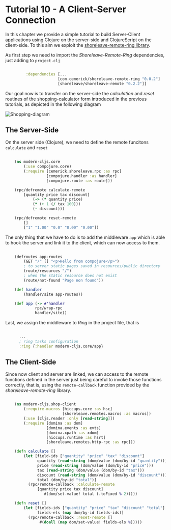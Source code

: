 # Tutorial 10 - A Client-Server Connection

In this chapter we provide a simple tutorial to build Server-Client
applications using Clojure on the server-side and ClojureScript on the
client-side. To this aim we exploit the
[shoreleave-remote-ring library][1].

As first step we need to import the *Shoreleave-Remote-Ring*
dependencies, just adding to `project.clj` 

```Clojure

	     :dependencies [...
	      	           [com.cemerick/shoreleave-remote-ring "0.0.2"]
	                   [shoreleave/shoreleave-remote "0.2.2"]]
```

Our goal now is to transfer on the server-side the *calculation* and
*reset* routines of the shopping-calculator form introduced in the
previous tutorials, as depicted in the following diagram

![Shopping-diagram][2]


## The Server-Side

On the server side (Clojure), we need to define the remote funcitons
`calculate` and `reset`

```Clojure
	
	(ns modern-cljs.core
		(:use compojure.core)
		(:require [cemerick.shoreleave.rpc :as rpc]
			      [compojure.handler :as handler]
			      [compojure.route :as route]))

	(rpc/defremote calculate-remote
		[quantity price tax discount]
			(-> (* quantity price)
			(* (+ 1 (/ tax 100)))
			(- discount)))

	(rpc/defremote reset-remote
		[]
		["1" "1.00" "0.0" "0.00" "0.00"])
```


The only thing that we have to do is to add the middleware `app` which
is able to hook the server and link it to the client, which can now
access to them.

```Clojure
	
	(defroutes app-routes
		(GET "/" [] "<p>Hello from compojure</p>")
		; to server static pages saved in resources/public directory
		(route/resources "/")
		; when the static resource does not exist
		(route/not-found "Page non found"))

	(def handler
		(handler/site app-routes))

	(def app (-> #'handler
             rpc/wrap-rpc
             handler/site))
```

Last, we assign the middleware to *Ring* in the project file, that is

```Clojure
  
	  ...	
	  ; ring tasks configuration
	  :ring {:handler modern-cljs.core/app}	
```

## The Client-Side

Since now client and server are linked, we can access to the remote
functions defined in the server just being careful to invoke those
functions correctly, that is, using the `remote-callback` function
provided by the *shoreleave-remote-ring* library. 

```Clojure

	(ns modern-cljs.shop-client
		(:require-macros [hiccups.core :as hsc]
		                 [shoreleave.remotes.macros :as macros])
        (:use [cljs.reader :only [read-string]])
		(:require [domina :as dom]
			      [domina.events :as evts]
                  [domina.xpath :as xdom]
                  [hiccups.runtime :as hsrt]
                  [shoreleave.remotes.http-rpc :as rpc]))

	(defn calculate []
		(let [field-ids ["quantity" "price" "tax" "discount"]
			  quantity (read-string (dom/value (dom/by-id "quantity")))
			  price (read-string (dom/value (dom/by-id "price")))
			  tax (read-string (dom/value (dom/by-id "tax")))
			  discount (read-string (dom/value (dom/by-id "discount")))
			  total (dom/by-id "total")]
		  (rpc/remote-callback :calculate-remote
			  [quantity price tax discount]
			     #(dom/set-value! total (.toFixed % 2)))))

	(defn reset []
		(let [fields-ids ["quantity" "price" "tax" "discount" "total"]
			  fields-els (map dom/by-id fields-ids)]
		  (rpc/remote-callback :reset-remote []
		       #(doall (map dom/set-value! fields-els %)))))
```















[1]: https://github.com/shoreleave/shoreleave-remote-ring.git
[2]: https://raw.github.com/magomimmo/modern-cljs/tut-server/doc/images/shop-diag.png
